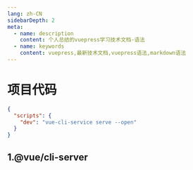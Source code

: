 ```yaml
---
lang: zh-CN
sidebarDepth: 2
meta:
  - name: description
    content: 个人总结的vuepress学习技术文档-语法
  - name: keywords
    content: vuepress,最新技术文档,vuepress语法,markdown语法
---
```


# 项目代码

```json
{
  "scripts": {
    "dev": "vue-cli-service serve --open"
  }
}
```

## 1.@vue/cli-server
